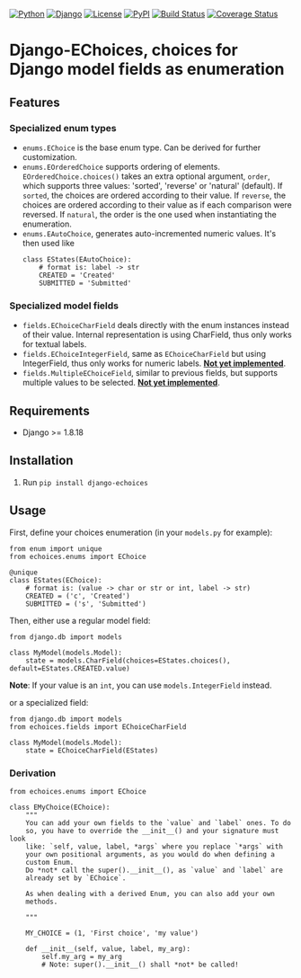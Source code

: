 [![Python](https://img.shields.io/badge/Python-3.4,3.5,3.6-blue.svg?style=flat-square)](/)
[![Django](https://img.shields.io/badge/Django-1.8,1.9,1.10-blue.svg?style=flat-square)](/)
[![License](https://img.shields.io/badge/License-GPLv3-blue.svg?style=flat-square)](/LICENSE)
[![PyPI](https://img.shields.io/pypi/v/django_echoices.svg?style=flat-square)](https://pypi.python.org/pypi/django-echoices)
[![Build Status](https://travis-ci.org/mbourqui/django-echoices.svg?branch=master)](https://travis-ci.org/mbourqui/django-echoices)
[![Coverage Status](https://coveralls.io/repos/github/mbourqui/django-echoices/badge.svg)](https://coveralls.io/github/mbourqui/django-echoices)


# Django-EChoices, choices for Django model fields as enumeration


## Features

### Specialized enum types

* `enums.EChoice` is the base enum type. Can be derived for further
customization.
* `enums.EOrderedChoice` supports ordering of elements.
`EOrderedChoice.choices()` takes an extra optional argument,
`order`, which supports three values: 'sorted', 'reverse' or 'natural'
(default). If `sorted`, the choices are ordered according to their
value. If `reverse`, the choices are ordered according to their
value as if each comparison were reversed. If `natural`, the order is
the one used when instantiating the enumeration.
* `enums.EAutoChoice`, generates auto-incremented numeric values. It's
then used like
    ```
    class EStates(EAutoChoice):
        # format is: label -> str
        CREATED = 'Created'
        SUBMITTED = 'Submitted'
    ```

### Specialized model fields

* `fields.EChoiceCharField` deals directly with the enum instances
instead of their value. Internal representation is using CharField,
thus only works for textual labels.
* `fields.EChoiceIntegerField`, same as `EChoiceCharField` but using
IntegerField, thus only works for numeric labels.
[**Not yet implemented**](#1).
* `fields.MultipleEChoiceField`, similar to previous fields, but
supports multiple values to be selected.
[**Not yet implemented**](#3).


## Requirements

* Django >= 1.8.18


## Installation

1. Run `pip install django-echoices`


## Usage
First, define your choices enumeration (in your `models.py` for example):
```
from enum import unique
from echoices.enums import EChoice

@unique
class EStates(EChoice):
    # format is: (value -> char or str or int, label -> str)
    CREATED = ('c', 'Created')
    SUBMITTED = ('s', 'Submitted')

```

Then, either use a regular model field:
```
from django.db import models

class MyModel(models.Model):
    state = models.CharField(choices=EStates.choices(), default=EStates.CREATED.value)
```
**Note**: If your value is an `int`, you can use `models.IntegerField` instead.

or a specialized field:
```
from django.db import models
from echoices.fields import EChoiceCharField

class MyModel(models.Model):
    state = EChoiceCharField(EStates)
```

### Derivation
```
from echoices.enums import EChoice

class EMyChoice(EChoice):
    """
    You can add your own fields to the `value` and `label` ones. To do
    so, you have to override the __init__() and your signature must look
    like: `self, value, label, *args` where you replace `*args` with
    your own positional arguments, as you would do when defining a
    custom Enum.
    Do *not* call the super().__init__(), as `value` and `label` are
    already set by `EChoice`.

    As when dealing with a derived Enum, you can also add your own
    methods.

    """

    MY_CHOICE = (1, 'First choice', 'my value')

    def __init__(self, value, label, my_arg):
        self.my_arg = my_arg
        # Note: super().__init__() shall *not* be called!

```
